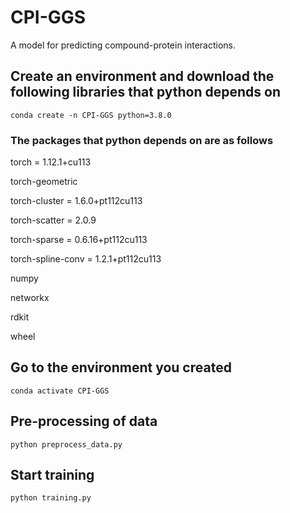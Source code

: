 # CPI-GGS
A model for predicting compound-protein interactions.
## Create an environment and download the following libraries that python depends on

```
conda create -n CPI-GGS python=3.8.0
```
### The packages that python depends on are as follows
torch = 1.12.1+cu113 

torch-geometric

torch-cluster = 1.6.0+pt112cu113  

torch-scatter = 2.0.9     

torch-sparse = 0.6.16+pt112cu113

torch-spline-conv = 1.2.1+pt112cu113 

numpy

networkx

rdkit

wheel
## Go to the environment you created
```
conda activate CPI-GGS
```
## Pre-processing of data
```
python preprocess_data.py
```
## Start training
```
python training.py
```
